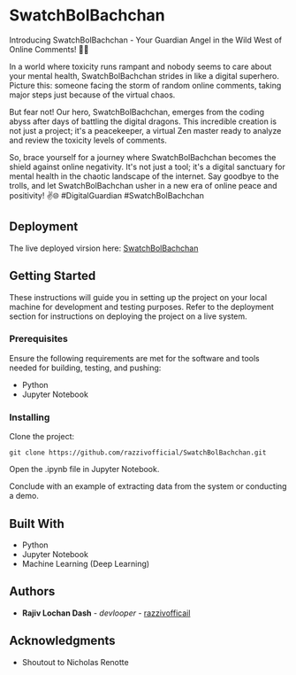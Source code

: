 # SwatchBolBachchan

Introducing SwatchBolBachchan - Your Guardian Angel in the Wild West of Online Comments! 🚀👼

In a world where toxicity runs rampant and nobody seems to care about your mental health, SwatchBolBachchan strides in like a digital superhero. Picture this: someone facing the storm of random online comments, taking major steps just because of the virtual chaos.

But fear not! Our hero, SwatchBolBachchan, emerges from the coding abyss after days of battling the digital dragons. This incredible creation is not just a project; it's a peacekeeper, a virtual Zen master ready to analyze and review the toxicity levels of comments.

So, brace yourself for a journey where SwatchBolBachchan becomes the shield against online negativity. It's not just a tool; it's a digital sanctuary for mental health in the chaotic landscape of the internet. Say goodbye to the trolls, and let SwatchBolBachchan usher in a new era of online peace and positivity! ✌️🌐 #DigitalGuardian #SwatchBolBachchan

## Deployment

The live deployed virsion here: [SwatchBolBachchan](https://huggingface.co/spaces/razzivofficial/SwatchBolBachchan)

## Getting Started

These instructions will guide you in setting up the project on your local machine for development and testing purposes. Refer to the deployment section for instructions on deploying the project on a live system.

### Prerequisites

Ensure the following requirements are met for the software and tools needed for building, testing, and pushing:
- Python
- Jupyter Notebook

### Installing


Clone the project:

    git clone https://github.com/razzivofficial/SwatchBolBachchan.git


Open the .ipynb file in Jupyter Notebook.

Conclude with an example of extracting data from the system or conducting a demo.

## Built With

  - Python
  - Jupyter Notebook
  - Machine Learning (Deep Learning)


## Authors

  - **Rajiv Lochan Dash** - *devlooper* -
    [razzivofficail](https://github.com/razzivofficial)
    

## Acknowledgments

  - Shoutout to Nicholas Renotte 
